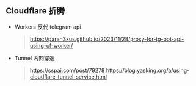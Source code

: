## Cloudflare 折腾
- Workers 反代 telegram api
  > https://paran3xus.github.io/2023/11/28/proxy-for-tg-bot-api-using-cf-worker/
- Tunnel 内网穿透
  > https://sspai.com/post/79278
  > https://blog.yasking.org/a/using-cloudflare-tunnel-service.html
